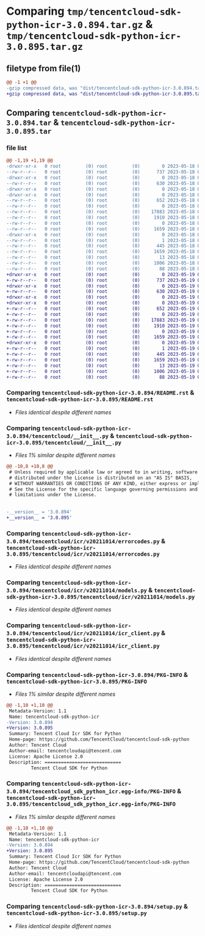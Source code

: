 # Comparing `tmp/tencentcloud-sdk-python-icr-3.0.894.tar.gz` & `tmp/tencentcloud-sdk-python-icr-3.0.895.tar.gz`

## filetype from file(1)

```diff
@@ -1 +1 @@
-gzip compressed data, was "dist/tencentcloud-sdk-python-icr-3.0.894.tar", last modified: Thu May 18 00:27:52 2023, max compression
+gzip compressed data, was "dist/tencentcloud-sdk-python-icr-3.0.895.tar", last modified: Fri May 19 02:52:39 2023, max compression
```

## Comparing `tencentcloud-sdk-python-icr-3.0.894.tar` & `tencentcloud-sdk-python-icr-3.0.895.tar`

### file list

```diff
@@ -1,19 +1,19 @@
-drwxr-xr-x   0 root         (0) root         (0)        0 2023-05-18 00:27:52.000000 tencentcloud-sdk-python-icr-3.0.894/
--rw-r--r--   0 root         (0) root         (0)      737 2023-05-18 00:27:52.000000 tencentcloud-sdk-python-icr-3.0.894/README.rst
-drwxr-xr-x   0 root         (0) root         (0)        0 2023-05-18 00:27:52.000000 tencentcloud-sdk-python-icr-3.0.894/tencentcloud/
--rw-r--r--   0 root         (0) root         (0)      630 2023-05-18 00:27:52.000000 tencentcloud-sdk-python-icr-3.0.894/tencentcloud/__init__.py
-drwxr-xr-x   0 root         (0) root         (0)        0 2023-05-18 00:27:52.000000 tencentcloud-sdk-python-icr-3.0.894/tencentcloud/icr/
-drwxr-xr-x   0 root         (0) root         (0)        0 2023-05-18 00:27:52.000000 tencentcloud-sdk-python-icr-3.0.894/tencentcloud/icr/v20211014/
--rw-r--r--   0 root         (0) root         (0)      652 2023-05-18 00:27:52.000000 tencentcloud-sdk-python-icr-3.0.894/tencentcloud/icr/v20211014/errorcodes.py
--rw-r--r--   0 root         (0) root         (0)        0 2023-05-18 00:27:52.000000 tencentcloud-sdk-python-icr-3.0.894/tencentcloud/icr/v20211014/__init__.py
--rw-r--r--   0 root         (0) root         (0)    17883 2023-05-18 00:27:52.000000 tencentcloud-sdk-python-icr-3.0.894/tencentcloud/icr/v20211014/models.py
--rw-r--r--   0 root         (0) root         (0)     1910 2023-05-18 00:27:52.000000 tencentcloud-sdk-python-icr-3.0.894/tencentcloud/icr/v20211014/icr_client.py
--rw-r--r--   0 root         (0) root         (0)        0 2023-05-18 00:27:52.000000 tencentcloud-sdk-python-icr-3.0.894/tencentcloud/icr/__init__.py
--rw-r--r--   0 root         (0) root         (0)     1659 2023-05-18 00:27:52.000000 tencentcloud-sdk-python-icr-3.0.894/PKG-INFO
-drwxr-xr-x   0 root         (0) root         (0)        0 2023-05-18 00:27:52.000000 tencentcloud-sdk-python-icr-3.0.894/tencentcloud_sdk_python_icr.egg-info/
--rw-r--r--   0 root         (0) root         (0)        1 2023-05-18 00:27:52.000000 tencentcloud-sdk-python-icr-3.0.894/tencentcloud_sdk_python_icr.egg-info/dependency_links.txt
--rw-r--r--   0 root         (0) root         (0)      445 2023-05-18 00:27:52.000000 tencentcloud-sdk-python-icr-3.0.894/tencentcloud_sdk_python_icr.egg-info/SOURCES.txt
--rw-r--r--   0 root         (0) root         (0)     1659 2023-05-18 00:27:52.000000 tencentcloud-sdk-python-icr-3.0.894/tencentcloud_sdk_python_icr.egg-info/PKG-INFO
--rw-r--r--   0 root         (0) root         (0)       13 2023-05-18 00:27:52.000000 tencentcloud-sdk-python-icr-3.0.894/tencentcloud_sdk_python_icr.egg-info/top_level.txt
--rw-r--r--   0 root         (0) root         (0)     1006 2023-05-18 00:27:52.000000 tencentcloud-sdk-python-icr-3.0.894/setup.py
--rw-r--r--   0 root         (0) root         (0)       88 2023-05-18 00:27:52.000000 tencentcloud-sdk-python-icr-3.0.894/setup.cfg
+drwxr-xr-x   0 root         (0) root         (0)        0 2023-05-19 02:52:39.000000 tencentcloud-sdk-python-icr-3.0.895/
+-rw-r--r--   0 root         (0) root         (0)      737 2023-05-19 02:52:39.000000 tencentcloud-sdk-python-icr-3.0.895/README.rst
+drwxr-xr-x   0 root         (0) root         (0)        0 2023-05-19 02:52:39.000000 tencentcloud-sdk-python-icr-3.0.895/tencentcloud/
+-rw-r--r--   0 root         (0) root         (0)      630 2023-05-19 02:52:39.000000 tencentcloud-sdk-python-icr-3.0.895/tencentcloud/__init__.py
+drwxr-xr-x   0 root         (0) root         (0)        0 2023-05-19 02:52:39.000000 tencentcloud-sdk-python-icr-3.0.895/tencentcloud/icr/
+drwxr-xr-x   0 root         (0) root         (0)        0 2023-05-19 02:52:39.000000 tencentcloud-sdk-python-icr-3.0.895/tencentcloud/icr/v20211014/
+-rw-r--r--   0 root         (0) root         (0)      652 2023-05-19 02:52:39.000000 tencentcloud-sdk-python-icr-3.0.895/tencentcloud/icr/v20211014/errorcodes.py
+-rw-r--r--   0 root         (0) root         (0)        0 2023-05-19 02:52:39.000000 tencentcloud-sdk-python-icr-3.0.895/tencentcloud/icr/v20211014/__init__.py
+-rw-r--r--   0 root         (0) root         (0)    17883 2023-05-19 02:52:39.000000 tencentcloud-sdk-python-icr-3.0.895/tencentcloud/icr/v20211014/models.py
+-rw-r--r--   0 root         (0) root         (0)     1910 2023-05-19 02:52:39.000000 tencentcloud-sdk-python-icr-3.0.895/tencentcloud/icr/v20211014/icr_client.py
+-rw-r--r--   0 root         (0) root         (0)        0 2023-05-19 02:52:39.000000 tencentcloud-sdk-python-icr-3.0.895/tencentcloud/icr/__init__.py
+-rw-r--r--   0 root         (0) root         (0)     1659 2023-05-19 02:52:39.000000 tencentcloud-sdk-python-icr-3.0.895/PKG-INFO
+drwxr-xr-x   0 root         (0) root         (0)        0 2023-05-19 02:52:39.000000 tencentcloud-sdk-python-icr-3.0.895/tencentcloud_sdk_python_icr.egg-info/
+-rw-r--r--   0 root         (0) root         (0)        1 2023-05-19 02:52:39.000000 tencentcloud-sdk-python-icr-3.0.895/tencentcloud_sdk_python_icr.egg-info/dependency_links.txt
+-rw-r--r--   0 root         (0) root         (0)      445 2023-05-19 02:52:39.000000 tencentcloud-sdk-python-icr-3.0.895/tencentcloud_sdk_python_icr.egg-info/SOURCES.txt
+-rw-r--r--   0 root         (0) root         (0)     1659 2023-05-19 02:52:39.000000 tencentcloud-sdk-python-icr-3.0.895/tencentcloud_sdk_python_icr.egg-info/PKG-INFO
+-rw-r--r--   0 root         (0) root         (0)       13 2023-05-19 02:52:39.000000 tencentcloud-sdk-python-icr-3.0.895/tencentcloud_sdk_python_icr.egg-info/top_level.txt
+-rw-r--r--   0 root         (0) root         (0)     1006 2023-05-19 02:52:39.000000 tencentcloud-sdk-python-icr-3.0.895/setup.py
+-rw-r--r--   0 root         (0) root         (0)       88 2023-05-19 02:52:39.000000 tencentcloud-sdk-python-icr-3.0.895/setup.cfg
```

### Comparing `tencentcloud-sdk-python-icr-3.0.894/README.rst` & `tencentcloud-sdk-python-icr-3.0.895/README.rst`

 * *Files identical despite different names*

### Comparing `tencentcloud-sdk-python-icr-3.0.894/tencentcloud/__init__.py` & `tencentcloud-sdk-python-icr-3.0.895/tencentcloud/__init__.py`

 * *Files 1% similar despite different names*

```diff
@@ -10,8 +10,8 @@
 # Unless required by applicable law or agreed to in writing, software
 # distributed under the License is distributed on an "AS IS" BASIS,
 # WITHOUT WARRANTIES OR CONDITIONS OF ANY KIND, either express or implied.
 # See the License for the specific language governing permissions and
 # limitations under the License.
 
 
-__version__ = '3.0.894'
+__version__ = '3.0.895'
```

### Comparing `tencentcloud-sdk-python-icr-3.0.894/tencentcloud/icr/v20211014/errorcodes.py` & `tencentcloud-sdk-python-icr-3.0.895/tencentcloud/icr/v20211014/errorcodes.py`

 * *Files identical despite different names*

### Comparing `tencentcloud-sdk-python-icr-3.0.894/tencentcloud/icr/v20211014/models.py` & `tencentcloud-sdk-python-icr-3.0.895/tencentcloud/icr/v20211014/models.py`

 * *Files identical despite different names*

### Comparing `tencentcloud-sdk-python-icr-3.0.894/tencentcloud/icr/v20211014/icr_client.py` & `tencentcloud-sdk-python-icr-3.0.895/tencentcloud/icr/v20211014/icr_client.py`

 * *Files identical despite different names*

### Comparing `tencentcloud-sdk-python-icr-3.0.894/PKG-INFO` & `tencentcloud-sdk-python-icr-3.0.895/PKG-INFO`

 * *Files 1% similar despite different names*

```diff
@@ -1,10 +1,10 @@
 Metadata-Version: 1.1
 Name: tencentcloud-sdk-python-icr
-Version: 3.0.894
+Version: 3.0.895
 Summary: Tencent Cloud Icr SDK for Python
 Home-page: https://github.com/TencentCloud/tencentcloud-sdk-python
 Author: Tencent Cloud
 Author-email: tencentcloudapi@tencent.com
 License: Apache License 2.0
 Description: ============================
         Tencent Cloud SDK for Python
```

### Comparing `tencentcloud-sdk-python-icr-3.0.894/tencentcloud_sdk_python_icr.egg-info/PKG-INFO` & `tencentcloud-sdk-python-icr-3.0.895/tencentcloud_sdk_python_icr.egg-info/PKG-INFO`

 * *Files 1% similar despite different names*

```diff
@@ -1,10 +1,10 @@
 Metadata-Version: 1.1
 Name: tencentcloud-sdk-python-icr
-Version: 3.0.894
+Version: 3.0.895
 Summary: Tencent Cloud Icr SDK for Python
 Home-page: https://github.com/TencentCloud/tencentcloud-sdk-python
 Author: Tencent Cloud
 Author-email: tencentcloudapi@tencent.com
 License: Apache License 2.0
 Description: ============================
         Tencent Cloud SDK for Python
```

### Comparing `tencentcloud-sdk-python-icr-3.0.894/setup.py` & `tencentcloud-sdk-python-icr-3.0.895/setup.py`

 * *Files identical despite different names*

